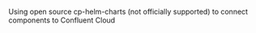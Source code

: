 Using open source cp-helm-charts (not officially supported) to connect components to Confluent Cloud
